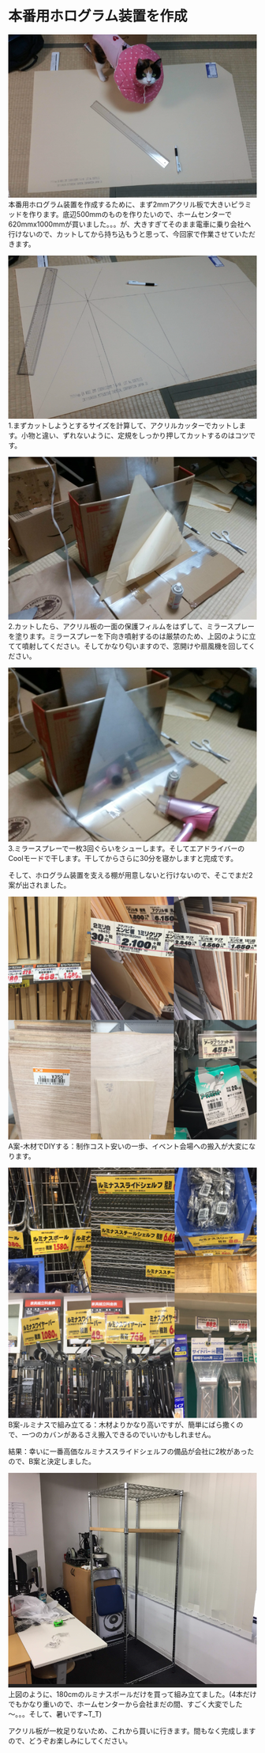 # 本番用ホログラム装置を作成

![](2018-07-04-09-09-14.png)
本番用ホログラム装置を作成するために、まず2mmアクリル板で大きいピラミッドを作ります。底辺500mmのものを作りたいので、ホームセンターで620mmx1000mmが買いました。。。が、大きすぎてそのまま電車に乗り会社へ行けないので、カットしてから持ち込もうと思って、今回家で作業させていただきます。

![](2018-07-04-09-14-35.png)
1.まずカットしようとするサイズを計算して、アクリルカッターでカットします。小物と違い、ずれないように、定規をしっかり押してカットするのはコツです。

![](2018-07-04-09-19-00.png)
2.カットしたら、アクリル板の一面の保護フィルムをはずして、ミラースプレーを塗ります。ミラースプレーを下向き噴射するのは厳禁のため、上図のように立てて噴射してください。そしてかなり匂いますので、窓開けや扇風機を回してください。

![](2018-07-04-09-22-31.png)
3.ミラースプレーで一枚3回ぐらいをシューします。そしてエアドライバーのCoolモードで干します。干してからさらに30分を寝かしますと完成です。

そして、ホログラム装置を支える棚が用意しないと行けないので、そこでまだ2案が出されました。

![](2018-07-04-09-31-47.png)
A案-木材でDIYする：制作コスト安いの一歩、イベント会場への搬入が大変になります。

![](2018-07-04-09-34-24.png)
B案-ルミナスで組み立てる：木材よりかなり高いですが、簡単にばら撒くので、一つのカバンがあるさえ搬入できるのでいいかもしれません。

結果：幸いに一番高価なルミナススライドシェルフの備品が会社に2枚があったので、B案と決定しました。

![](2018-07-04-09-39-15.png)
上図のように、180cmのルミナスボールだけを買って組み立てました。(4本だけでもかなり重いので、ホームセンターから会社まだの間、すごく大変でした～。。。そして、暑いです~T_T)

アクリル板が一枚足りないため、これから買いに行きます。間もなく完成しますので、どうぞお楽しみにしてください。